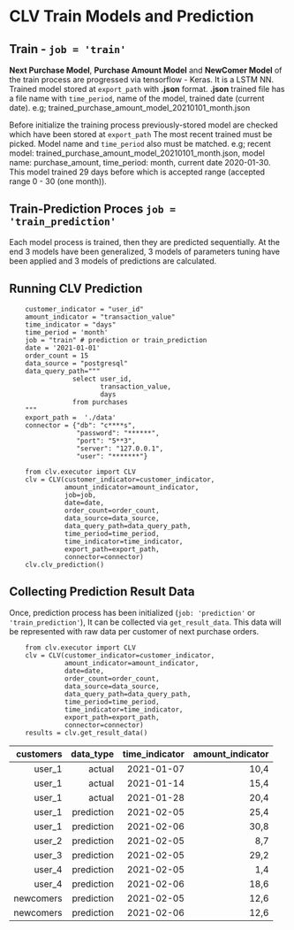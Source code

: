 # CLV Train Models and Prediction

## Train  - `job = 'train'`

**Next Purchase Model**, **Purchase Amount Model** and **NewComer Model** of the train process are progressed via tensorflow - Keras.
It is a LSTM NN.
Trained model stored at `export_path` with **.json** format.
**.json** trained file has a file name with `time_period`, name of the model, trained date (current date).
e.g; trained_purchase_amount_model_20210101_month.json


Before initialize the training process previously-stored model are checked which have been stored at `export_path`
    The most recent trained must be picked. Model name and `time_period`  also must be matched.
    e.g; recent model: trained_purchase_amount_model_20210101_month.json, model name: purchase_amount, time_period: month,
      current date 2020-01-30. This model trained 29 days before which is accepted range (accepted range 0 - 30 (one month)).


## Train-Prediction Proces `job = 'train_prediction'`

Each model process is trained, then they are predicted sequentially. 
At the end 3 models have been generalized, 
3 models of parameters tuning have been applied and 3 models of predictions are calculated.


## Running CLV Prediction
        customer_indicator = "user_id"
        amount_indicator = "transaction_value"
        time_indicator = "days"
        time_period = 'month'
        job = "train" # prediction or train_prediction
        date = '2021-01-01'
        order_count = 15
        data_source = "postgresql"
        data_query_path="""
                    select user_id,
                           transaction_value,
                           days
                    from purchases
        """
        export_path =  './data'
        connector = {"db": "c****s",
                     "password": "******",
                     "port": "5**3",
                     "server": "127.0.0.1",
                     "user": "*******"}

        from clv.executor import CLV
        clv = CLV(customer_indicator=customer_indicator,
                  amount_indicator=amount_indicator,
                  job=job,
                  date=date,
                  order_count=order_count,
                  data_source=data_source,
                  data_query_path=data_query_path,
                  time_period=time_period,
                  time_indicator=time_indicator,
                  export_path=export_path,
                  connector=connector)
        clv.clv_prediction()

## Collecting Prediction Result Data

Once, prediction process has been initialized (`job: 'prediction'` or `'train_prediction'`), 
It can be collected via `get_result_data`.
This data will be represented with raw data per customer of next purchase orders.

        from clv.executor import CLV
        clv = CLV(customer_indicator=customer_indicator,
                  amount_indicator=amount_indicator,
                  date=date,
                  order_count=order_count,
                  data_source=data_source,
                  data_query_path=data_query_path,
                  time_period=time_period,
                  time_indicator=time_indicator,
                  export_path=export_path,
                  connector=connector)
        results = clv.get_result_data()


| customers |data_type   |time_indicator  |amount_indicator  |
| ---------:|-----------:|---------------:|-----------------:|
| user_1    | actual     | 2021-01-07     | 10,4             |
| user_1    | actual     | 2021-01-14     | 15,4             |
| user_1    | actual     | 2021-01-28     | 20,4             |
| user_1    | prediction | 2021-02-05     | 25,4             |
| user_1    | prediction | 2021-02-06     | 30,8             |
| user_2    | prediction | 2021-02-05     | 8,7              |
| user_3    | prediction | 2021-02-05     | 29,2             |
| user_4    | prediction | 2021-02-05     | 1,4              |
| user_4    | prediction | 2021-02-06     | 18,6             |
| newcomers | prediction | 2021-02-05     | 12,6             |
| newcomers | prediction | 2021-02-06     | 12,6             |
